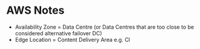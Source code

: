 # AWS Notes

* Availability Zone = Data Centre (or Data Centres that are too close to be considered alternative failover DC)
* Edge Location = Content Delivery Area e.g. Cl
<!--stackedit_data:
eyJoaXN0b3J5IjpbLTQ2NTQxOTA2OV19
-->
